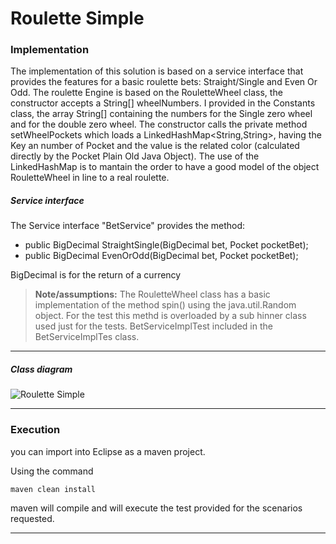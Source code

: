 # Roulette Simple

###  Implementation
The implementation of this solution is based on a service interface that provides the features for a basic roulette bets: Straight/Single and Even Or Odd. 
The roulette Engine is based on the RouletteWheel class, the constructor accepts a String[] wheelNumbers. I provided in the Constants class, the array String[] containing the numbers for the Single zero wheel and for the double zero wheel. The constructor calls the private method setWheelPockets which loads a LinkedHashMap<String,String>, having the Key an number of Pocket and the value is the related color (calculated directly by the Pocket Plain Old Java Object). The use of the LinkedHashMap is to mantain the order to have a good model of the object RouletteWheel in line to a real roulette. 

##### Service interface
The Service interface "BetService" provides the method:
 - 	public BigDecimal StraightSingle(BigDecimal bet, Pocket pocketBet);
 -	public BigDecimal EvenOrOdd(BigDecimal bet, Pocket pocketBet);

   BigDecimal is for the return of a currency
 
> **Note/assumptions:**  The RouletteWheel class has a basic implementation of the method spin() using the java.util.Random object. For the test this methd is overloaded by a sub hinner class used just for the tests. BetServiceImplTest included in the BetServiceImplTes class.    

----------

##### Class diagram
![Roulette Simple](/tree/master/RouletteSimple/doc/class-diagram.jpg)

----------

###  Execution
you can import into Eclipse as a maven project. 

Using the command
```
maven clean install
```
maven will compile and will execute the test provided for the scenarios requested.

----------

